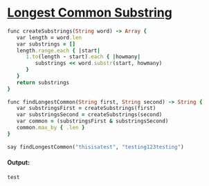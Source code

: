 [1]: http://rosettacode.org/wiki/Longest_Common_Substring

# [Longest Common Substring][1]

```ruby
func createSubstrings(String word) -> Array {
   var length = word.len
   var substrings = []
   length.range.each { |start|
      1.to(length - start).each { |howmany|
         substrings << word.substr(start, howmany)
      }
   }
   return substrings
}
 
func findLongestCommon(String first, String second) -> String {
   var substringsFirst = createSubstrings(first)
   var substringsSecond = createSubstrings(second)
   var common = (substringsFirst & substringsSecond)
   common.max_by { .len }
}
 
say findLongestCommon("thisisatest", "testing123testing")
```

#### Output:
```
test
```